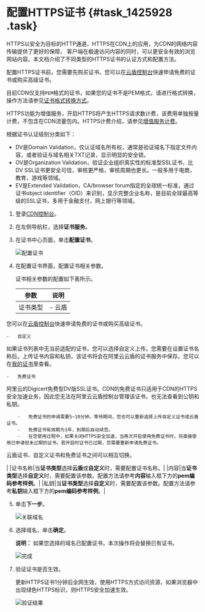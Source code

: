 # 配置HTTPS证书 {#task_1425928 .task}

HTTPS以安全为目标的HTTP通道，HTTPS在CDN上的应用，为CDN的网络内容传输提供了更好的保障， 客户端在极速访问内容的同时，可以更安全有效的浏览网站内容。本文档介绍了不同类型的HTTPS证书的认证方式和配置方法。

配置HTTPS证书前，您需要先购买证书，您可以在[云盾控制台](https://yundun.console.aliyun.com/?spm=5176.8232292.domaindetail.24.9498142fSMfoJd&p=cas#/cas/home)快速申请免费的证书或购买高级证书。

目前CDN仅支持`PEM`格式的证书，如果您的证书不是PEM格式，请进行格式转换，操作方法请参见[证书格式转换方式](../intl.zh-CN/域名管理/HTTPS配置/证书格式说明.md#section_cn2_rql_xdb)。

HTTPS功能为增值服务，开启HTTPS将产生HTTPS请求数计费，该费用单独按量计费，不包含在CDN流量包内。HTTPS计费介绍，请参见[增值服务计费](../intl.zh-CN/产品定价/计费方式/增值服务计费.md#)。

根据证书认证级别分类如下：

-   DV是Domain Validation，仅认证域名所有权，通常是验证域名下指定文件内容，或者验证与域名相关TXT记录，显示明显的安全锁。
-   OV是Organization Validation，验证企业组织真实性的标准型SSL证书，比DV SSL证书更安全可信，审核更严格，审核周期也更长。一般多用于电商，教育，游戏等领域。
-   EV是Extended Validation，CA/browser forum指定的全球统一标准，通过证书object identifier（OID）来识别，显示完整企业名称，是目前全球最高等级的SSL证书，多用于金融支付，网上银行等领域。

1.  登录[CDN控制台](https://cdn.console.aliyun.com)。
2.  在左侧导航栏，选择**证书服务**。
3.  在证书中心页面，单击**配置证书**。 

    ![配置证书](http://static-aliyun-doc.oss-cn-hangzhou.aliyuncs.com/assets/img/1135062/156715580153674_zh-CN.png)

4.  在配置证书界面，配置证书相关参数。 

    证书相关参数的配置如下表所示。

    |参数|说明|
    |--|--|
    |证书类型|     -   云盾

您可以在[云盾控制台](https://yundun.console.aliyun.com/?spm=5176.8232292.domaindetail.24.9498142fSMfoJd&p=cas#/cas/home)快速申请免费的证书或购买高级证书。

    -   自定义

如果证书列表中无当前适配的证书，您可以选择自定义上传。您需要在设置证书名称后，上传证书内容和私钥，该证书将会在阿里云云盾的证书服务中保存。您可以在[我的证书](https://yundun.console.aliyun.com/?spm=5176.2020520110.all.12.16df56a1u1IhI6&p=cas#/cas/home)里查看。

    -   免费证书

阿里云的Digicert免费型DV版SSL证书。CDN的免费证书只适用于CDN的HTTPS安全加速业务，因此您无法在阿里云云盾控制台管理该证书，也无法查看到公钥和私钥。

        -   免费证书的申请需要5~10分钟。等待期间，您也可以重新选择上传自定义证书或云盾证书。
        -   免费证书有效期为1年，到期后自动续签。
        -   在您使用过程中，如果关闭HTTPS安全加速，当再次开启使用免费证书时，将直接使用已申请但未过期的证书。若开启时证书已过期，您需要重新申请免费证书。
 云盾证书、自定义证书和免费证书之间可以相互切换。

 |
    |证书名称|当**证书类型**选择**云盾**或**自定义**时，需要配置证书名称。|
    |内容|当**证书类型**选择**自定义**时，需要配置该参数。配置方法请参考**内容**输入框下方的**pem编码参考样例**。|
    |私钥|当**证书类型**选择**自定义**时，需要配置该参数。配置方法请参考**私钥**输入框下方的**pem编码参考样例**。|

5.  单击**下一步**。 

    ![关联域名](http://static-aliyun-doc.oss-cn-hangzhou.aliyuncs.com/assets/img/1135062/156715580153679_zh-CN.png)

6.  选择域名，单击**确定**。 

    **说明：** 如果您选择的域名已配置证书，本次操作将会替换已有证书。

    ![完成](http://static-aliyun-doc.oss-cn-hangzhou.aliyuncs.com/assets/img/1135062/156715580253683_zh-CN.png)

7.  验证证书是否生效。 

    更新HTTPS证书1分钟后全网生效，使用HTTPS方式访问资源，如果浏览器中出现绿色HTTPS标识，则HTTPS安全加速生效。

    ![验证结果](http://static-aliyun-doc.oss-cn-hangzhou.aliyuncs.com/assets/img/5134/15671558023701_zh-CN.png)


